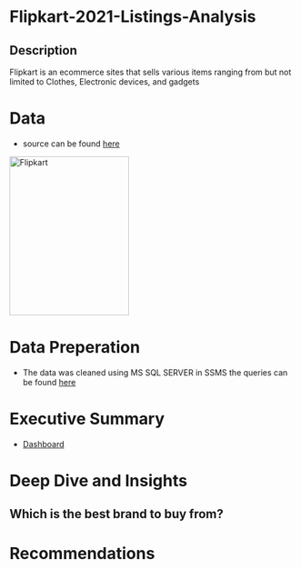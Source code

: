 # Flipkart-2021-Listings-Analysis

## Description
Flipkart is an ecommerce sites that sells various items ranging from but not limited to Clothes, Electronic devices, and gadgets

# Data
- source can be found [here](https://www.kaggle.com/datasets/aaditshukla/flipkart-fasion-products-dataset)
<img width="210" height="280" alt="Flipkart" src="https://github.com/user-attachments/assets/e23c11c6-00cb-43ef-b28f-b56068e7c233" />

# Data Preperation
- The data was cleaned using MS SQL SERVER in SSMS the queries can be found [here](https://github.com/VincentAbas/Flipkart-2021-Listings-Analysis/blob/edbf36a48f3f784073e075158996d4d83af31508/Flipkart%20Idian%20ecommerce%20site%20query.sql)

# Executive Summary
- [Dashboard]([https://public.tableau.com/app/profile/vincent.abas/viz/FlipkartAnalysis2021/Dashboard1](https://public.tableau.com/app/profile/vincent.abas/viz/FlipkartAnalysis2021/Dashboard1_1))
  

# Deep Dive and Insights

## Which is the best brand to buy from?
  



##


# Recommendations
